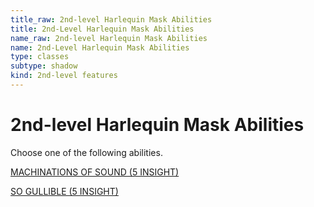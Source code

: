 ```yaml
---
title_raw: 2nd-level Harlequin Mask Abilities
title: 2nd-Level Harlequin Mask Abilities
name_raw: 2nd-level Harlequin Mask Abilities
name: 2nd-Level Harlequin Mask Abilities
type: classes
subtype: shadow
kind: 2nd-level features
---
```


# 2nd-level Harlequin Mask Abilities

Choose one of the following abilities.

[MACHINATIONS OF SOUND (5 INSIGHT)](./Machinations%20Of%20Sound.md)

[SO GULLIBLE (5 INSIGHT)](./So%20Gullible.md)
